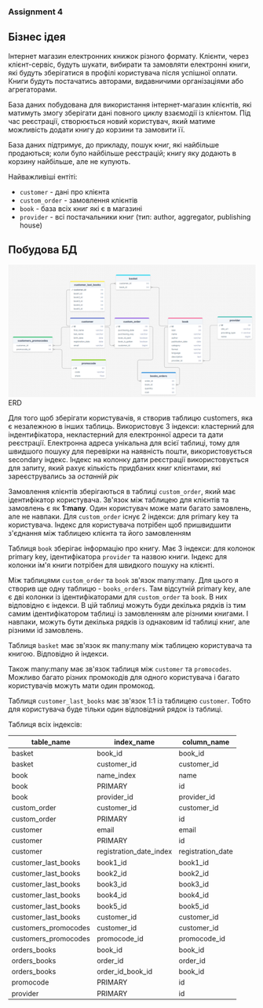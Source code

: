 ### Assignment 4

## Бізнес ідея

Інтернет магазин електронних книжок різного формату.
Клієнти, через клієнт-сервіс, будуть шукати, вибирати та замовляти електронні книги, які будуть зберігатися в профілі користувача після успішної оплати.
Книги будуть постачатись авторами, видавничими організаціями або агрегаторами.


База даних побудована для використання інтернет-магазин клієнтів,
які матимуть змогу зберігати дані повного циклу взаємодії із клієнтом.
Під час реєстрації, створюється новий користувач, який матиме можливість додати книгу до корзини та замовити її.

База даних підтримує, до прикладу, пошук книг, які найбільше продаються; коли було найбільше реєстрацій; книгу яку додають в корзину найбільше, але не купують.

Найважливіші ентіті:
* `customer` - дані про клієнта
* `custom_order` - замовлення клієнтів
* `book` - база всіх книг які є в магазині
* `provider` - всі постачальники книг (тип: author, aggregator, publishing house)

## Побудова БД

![erd](images/erd.png)
ERD

Для того щоб зберігати користувачів, я створив таблицю customers, яка є незалежною в інших таблиць.
Використовує 3 індекси: кластерний для індентифікатора, некластерний для електронної адреси та дати реєстрації.
Електронна адреса унікальна для всієї таблиці, тому для швидшого пошуку для перевірки на наявність пошти, використовується secondary індекc.
Індекс на колонку дати реєстрації використовується для запиту, який рахує кількість придбаних книг клієнтами, які зареєструвались за *останній рік*

Замовлення клієнтів зберігаються в таблиці `custom_order`, який має ідентифікатор користувача.
Зв'язок між таблицею для клієнтів та замовлень є як **1:many**. Один користувач може мати багато замовлень, але не навпаки.
Для `custom_order` існує 2 індекси: для primary key та користувача. Індекс для користувача потрібен щоб пришвидшити з'єднання між таблицею клієнта та його замовленням

Таблиця `book` зберігає інформацію про книгу. Має 3 індекси: для колонок primary key, ідентифікатора `provider` та назвою книги.
Індекс для колонки ім'я книги потрібен для швидкого пошуку на клієнті.

Між таблицями `custom_order` та `book` зв'язок many:many. Для цього я створив ще одну таблицю - `books_orders`.
Там відсутній primary key, але є дві колонки із ідентифікаторами для `custom_order` та `book`. В них відповідно є індекси.
В цій таблиці можуть буди декілька рядків із тим самим ідентифікатором таблиці із замовленням але різними книгами.
І навпаки, можуть бути декілька рядків із однаковим id таблиці книг, але різними id замовлень.

Таблиця `basket` має зв'язок як many:many між таблицею користувача та книгою. Відповідно й індекси.

Також many:many має зв'язок таблиця між `customer` та `promocodes`. Можливо багато різних промокодів для одного користувача і багато користувачів можуть мати один промокод.

Таблиця `customer_last_books` має зв'язок 1:1 із таблицею `customer`. Тобто для користувача буде тільки один відповідний рядок із таблиці.

Таблиця всіх індексів:

| table_name             | index_name             | column_name        |
|------------------------|------------------------|--------------------|
| basket                 | book_id                | book_id            |
| basket                 | customer_id            | customer_id        |
| book                   | name_index             | name               |
| book                   | PRIMARY                | id                 |
| book                   | provider_id            | provider_id        |
| custom_order           | customer_id            | customer_id        |
| custom_order           | PRIMARY                | id                 |
| customer               | email                  | email              |
| customer               | PRIMARY                | id                 |
| customer               | registration_date_index| registration_date  |
| customer_last_books    | book1_id               | book1_id           |
| customer_last_books    | book2_id               | book2_id           |
| customer_last_books    | book3_id               | book3_id           |
| customer_last_books    | book4_id               | book4_id           |
| customer_last_books    | book5_id               | book5_id           |
| customer_last_books    | customer_id            | customer_id        |
| customers_promocodes   | customer_id            | customer_id        |
| customers_promocodes   | promocode_id           | promocode_id       |
| orders_books           | book_id                | book_id            |
| orders_books           | order_id               | order_id           |
| orders_books           | order_id_book_id       | book_id            |
| promocode              | PRIMARY                | id                 |
| provider               | PRIMARY                | id                 |
